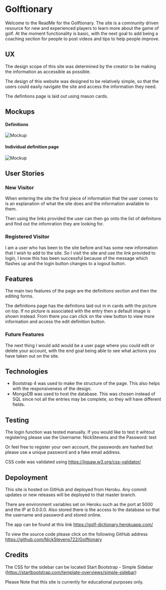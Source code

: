 # Golftionary

Welcome to the ReadMe for the Golftionary. The site is a community driven resource for new and experienced players to learn more about the game of golf. At the moment functionality is basic, with the next goal to add being a coaching section for people to post videos and tips to help people improve.
 
## UX

The design scope of this site was determined by the creator to be making the information as accessible as possible.

The design of this website was designed to be relatively simple, so that the users could easily navigate the site and access the information they need.

The defintions page is laid out using mason cards.

## Mockups

#### Definitions

![Mockup](https://raw.githubusercontent.com/NickStevens722/GolfDictionary/master/static/images/Definitions.png "Mockup")

#### Individual definition page

![Mockup](https://raw.githubusercontent.com/NickStevens722/GolfDictionary/master/static/images/Definition.png "Mockup")

## User Stories

### New Visitor

When entering the site the first piece of information that the user comes to is an explanation of what the site does and the information available to them.

Then using the links provided the user can then go onto the list of definitons and find out the infomration they are looking for.

### Registered Visitor

I am a user who has been to the site before and has some new information that I wish to add to the site. So I visit the site and use the link provided to login, I know this has been successful because of the message which flashes up and the login button changes to a logout button.

## Features

The main two features of the page are the definitions section and then the editing forms.

The definitions page has the definitons laid out in in cards with the picture on top. If no picture is associated with the entry then a default image is shown instead. From there you can click on the view button to view more information and access the edit definition button.

### Future Features

The next thing I would add would be a user page where you could edit or delete your account, with the end goal being able to see what actions you have taken out on the site.

## Technologies

* Bootstrap 4 was used to make the structure of the page. This also helps with the responsiveness of the design.
* MongoDB was used to host the database. This was chosen instead of SQL since not all the entries may be complete, so they will have different fields.

## Testing

The login function was tested manually. If you would like to test it wihtout registering please use the Username: NickStevens and the Password: test

Or feel free to register your own account, the passwords are hashed but please use a unique password and a fake email address.

CSS code was validated using https://jigsaw.w3.org/css-validator/

## Depoloyment

This site is hosted on GitHub and deployed from Heroku. Any commit updates or new releases will be deployed to that master branch. 

There are environment variables set on Heroku such as the port at 5000 and the IP at 0.0.0.0. Also stored there is the access to the database so that the username and password and stored online.

The app can be found at this link https://golf-dictionary.herokuapp.com/

To view the source code please click on the following GitHub address https://github.com/NickStevens722/Golftionary

## Credits

The CSS for the sidebar can be located Start Bootstrap - Simple Sidebar (https://startbootstrap.com/template-overviews/simple-sidebar)

Please Note that this site is currently for educational purposes only.